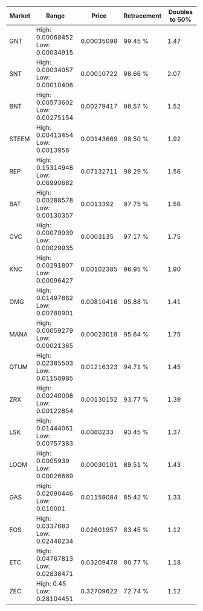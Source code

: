 | Market | Range | Price| Retracement | Doubles to 50% |
| --- | --- | --- | --- | --- |
| GNT | High: 0.00068452<br />Low: 0.00034915 | 0.00035098 | 99.45 % | 1.47 |
| SNT | High: 0.00034057<br />Low: 0.00010406 | 0.00010722 | 98.66 % | 2.07 |
| BNT | High: 0.00573602<br />Low: 0.00275154 | 0.00279417 | 98.57 % | 1.52 |
| STEEM | High: 0.00413454<br />Low: 0.0013956 | 0.00143669 | 98.50 % | 1.92 |
| REP | High: 0.15314948<br />Low: 0.06990682 | 0.07132711 | 98.29 % | 1.56 |
| BAT | High: 0.00288578<br />Low: 0.00130357 | 0.0013392 | 97.75 % | 1.56 |
| CVC | High: 0.00079939<br />Low: 0.00029935 | 0.0003135 | 97.17 % | 1.75 |
| KNC | High: 0.00291807<br />Low: 0.00096427 | 0.00102385 | 96.95 % | 1.90 |
| OMG | High: 0.01497882<br />Low: 0.00780901 | 0.00810416 | 95.88 % | 1.41 |
| MANA | High: 0.00059279<br />Low: 0.00021365 | 0.00023018 | 95.64 % | 1.75 |
| QTUM | High: 0.02385503<br />Low: 0.01150985 | 0.01216323 | 94.71 % | 1.45 |
| ZRX | High: 0.00240008<br />Low: 0.00122854 | 0.00130152 | 93.77 % | 1.39 |
| LSK | High: 0.01444061<br />Low: 0.00757383 | 0.0080233 | 93.45 % | 1.37 |
| LOOM | High: 0.0005939<br />Low: 0.00026669 | 0.00030101 | 89.51 % | 1.43 |
| GAS | High: 0.02090446<br />Low: 0.010001 | 0.01159084 | 85.42 % | 1.33 |
| EOS | High: 0.0337683<br />Low: 0.02448234 | 0.02601957 | 83.45 % | 1.12 |
| ETC | High: 0.04767813<br />Low: 0.02838471 | 0.03209478 | 80.77 % | 1.18 |
| ZEC | High: 0.45<br />Low: 0.28104451 | 0.32709622 | 72.74 % | 1.12 |
